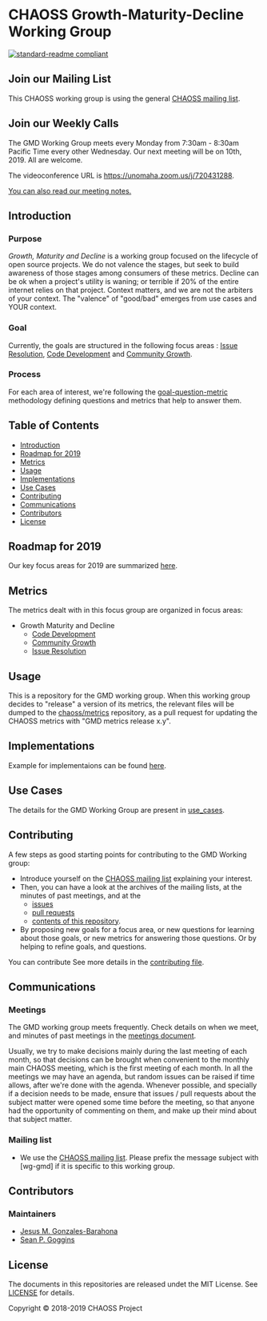 # CHAOSS Growth-Maturity-Decline Working Group


[![standard-readme compliant](https://img.shields.io/badge/standard--readme-OK-green.svg?style=flat-square)](https://github.com/RichardLitt/standard-readme)

## Join our Mailing List

This CHAOSS working group is using the general [CHAOSS mailing list](https://lists.linuxfoundation.org/mailman/listinfo/chaoss).

## Join our Weekly Calls
The GMD Working Group meets every Monday from 7:30am - 8:30am Pacific Time every other Wednesday.  Our next meeting will be on 10th, 2019. All are welcome.

The videoconference URL is https://unomaha.zoom.us/j/720431288.

[You can also read our meeting notes.](https://docs.google.com/document/d/1Owsn8B7ciPPUHHypYiFAe0Bps58QGGYSVrqHNX2l8p8)


## Introduction

### Purpose

_Growth, Maturity and Decline_ is a working group focused on the lifecycle of open source projects. We do not valence the stages, but seek to build awareness of those stages among consumers of these metrics. Decline can be ok when a project's utility is waning; or terrible if 20% of the entire internet relies on that project. Context matters, and we are not the arbiters of your context. The "valence" of "good/bad" emerges from use cases and YOUR context.

### Goal
Currently, the goals are structured in the following focus areas : [Issue Resolution](focus_areas/issue_resolution.md), [Code Development](focus_areas/code_development.md) and [Community Growth](focus_areas/community_growth.md).


### Process
For each area of interest, we're following the [goal-question-metric](https://en.wikipedia.org/wiki/GQM) methodology defining questions and metrics that help to answer them.

## Table of Contents

- [Introduction](#introduction)
- [Roadmap for 2019](#roadmap-for-2019)
- [Metrics](#metrics)
- [Usage](#usage)
- [Implementations](#implementations)
- [Use Cases](#use-cases)
- [Contributing](#contributing)
- [Communications](#communications)
- [Contributors](#contributors)
- [License](#license)

<!---## Background

### Problem Statement

To be updated.

### Opportunity

To be updated

### Work To Date

To be updated. --->

## Roadmap for 2019

Our key focus areas for 2019 are summarized [here](ROADMAP.md).

## Metrics

The metrics dealt with in this focus group are organized in focus areas:

* Growth Maturity and Decline
  * [Code Development](focus_areas/code_development.md)
  * [Community Growth](focus_areas/community_growth.md)
  * [Issue Resolution](focus_areas/issue_resolution.md)

## Usage

This is a repository for the GMD working group.
When this working group decides to "release" a version of its metrics,
the relevant files will be dumped to the
[chaoss/metrics](https://github.com/chaoss/metrics) repository,
as a pull request for updating the CHAOSS metrics with
"GMD metrics release x.y".

## Implementations

Example for implementaions can be found [here](implementations).

<!---## Software work

To be updated. --->

## Use Cases

The details for the GMD Working Group are present in [use_cases](use_cases).

<!--## Related Works

To be updated. --->

## Contributing

A few steps as good starting points for contributing to the GMD Working group:
* Introduce yourself on the [CHAOSS mailing list](https://github.com/chaoss/wg-gmd#mailing-list) explaining your interest.
* Then, you can have a look at the archives of the mailing lists, at the minutes of past meetings, and at the
    * [issues](https://github.com/chaoss/wg-gmd/issues)
    * [pull requests](https://github.com/chaoss/wg-gmd/pulls)
    * [contents of this repository](https://github.com/chaoss/wg-gmd).
* By proposing new goals for a focus area, or new questions for learning about those goals, or new metrics for answering those questions. Or by helping to refine goals, and questions.

You can contribute 
See more details in the [contributing file](CONTRIBUTING.md).


## Communications

### Meetings

The GMD working group meets frequently. Check details on when we meet, and minutes of past meetings
in the [meetings document](meeting_notes.md).

Usually, we try to make decisions mainly during the last meeting of each month,
so that decisions can be brought when convenient to the monthly main CHAOSS meeting,
which is the first meeting of each month. In all the meetings we may have an agenda,
but random issues can be raised if time allows, after we're done with the agenda.
Whenever possible, and specially if a decision needs to be made,
ensure that issues / pull requests about the subject matter were opened some time before the meeting,
so that anyone had the opportunity of commenting on them, and make up their mind about that subject matter.

### Mailing list

* We use the [CHAOSS mailing list](https://chaoss.community/participate/#user-content-join-the-mailing-list).
Please prefix the message subject with \[wg-gmd\] if it is specific to this working group.


## Contributors

### Maintainers

- [Jesus M. Gonzales-Barahona](https://github.com/jgbarah)
- [Sean P. Goggins](https://github.com/sgoggins)


## License

The documents in this repositories are released undet the MIT License. See [LICENSE](LICENSE) for details.

Copyright © 2018-2019 CHAOSS Project
